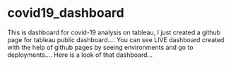 # covid19_dashboard

This is dashboard for covid-19 analysis on tableau, I just created a github page for tableau public dashboard....
You can see LIVE dashboard created with the help of github pages by seeing environments and go to deployments....
Here is a look of that dashboard...


